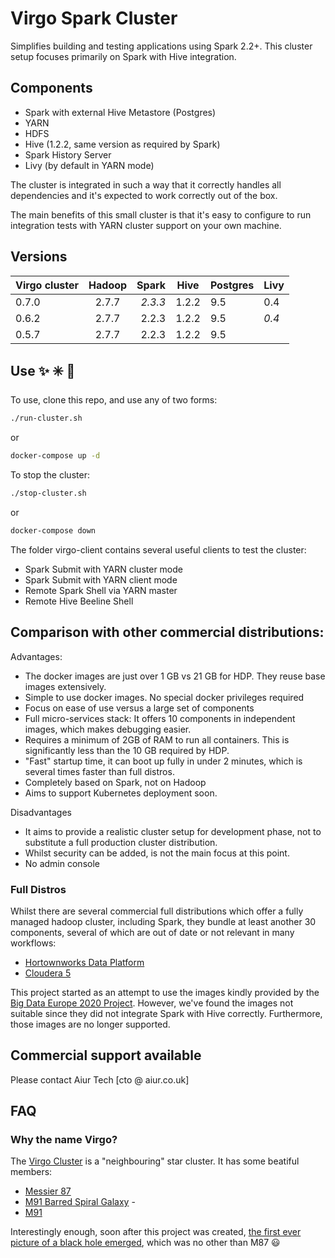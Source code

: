 # Virgo Spark Cluster

Simplifies building and testing applications using Spark 2.2+.
This cluster setup focuses primarily on Spark with Hive integration.

## Components  

* Spark with external Hive Metastore (Postgres)
* YARN
* HDFS
* Hive (1.2.2, same version as required by Spark)
* Spark History Server
* Livy (by default in YARN mode)

The cluster is integrated in such a way that it correctly handles all dependencies and it's expected to work correctly out of the box.

The main benefits of this small cluster is that it's easy to configure to run integration tests with YARN cluster support on your own machine.

## Versions

| Virgo cluster | Hadoop   | Spark  | Hive  | Postgres | Livy |
| ------------- |:--------:| ------:|-------|----------|------|
| 0.7.0         | 2.7.7    | *2.3.3*  | 1.2.2 | 9.5    | 0.4  |
| 0.6.2         | 2.7.7    | 2.2.3  | 1.2.2 | 9.5      | *0.4* |
| 0.5.7         | 2.7.7    | 2.2.3  | 1.2.2 | 9.5      |      |  

## Use :sparkles: :eight_spoked_asterisk: :dizzy:

To use, clone this repo, and use any of two forms:

```bash
./run-cluster.sh
```

or

```bash
docker-compose up -d
```

To stop the cluster:

```bash
./stop-cluster.sh
```

or

```bash
docker-compose down
```

The folder virgo-client contains several useful clients to test the cluster:

* Spark Submit with YARN cluster mode
* Spark Submit with YARN client mode
* Remote Spark Shell via YARN master
* Remote Hive Beeline Shell

## Comparison with other commercial distributions:

Advantages:

* The docker images are just over 1 GB vs 21 GB for HDP. They reuse base images extensively.
* Simple to use docker images. No special docker privileges required
* Focus on ease of use versus a large set of components
* Full micro-services stack: It offers 10 components in independent images, which makes debugging easier.
* Requires a minimum of 2GB of RAM to run all containers. This is significantly less than the 10 GB required by HDP.
* "Fast" startup time, it can boot up fully in under 2 minutes, which is several times faster than full distros.
* Completely based on Spark, not on Hadoop
* Aims to support Kubernetes deployment soon.

Disadvantages

* It aims to provide a realistic cluster setup for development phase, not to substitute a full production cluster distribution.
* Whilst security can be added, is not the main focus at this point.
* No admin console

### Full Distros

Whilst there are several commercial full distributions which offer a fully managed hadoop cluster, including Spark, they bundle at least another 30 components, several of which are out of date or not relevant in many workflows:

* [Hortownworks Data Platform](https://docs.hortonworks.com/HDPDocuments/HDP2/HDP-2.6.5/bk_release-notes/content/comp_versions.html) 
* [Cloudera 5](https://www.cloudera.com/documentation/enterprise/release-notes/topics/cdh_vd_cdh_package_tarball_516.html#cm_vd_cdh_package_tarball_515)

This project started as an attempt to use the images kindly provided by the [Big Data Europe 2020 Project](https://hub.docker.com/u/bde2020).
However, we've found the images not suitable since they did not integrate Spark with Hive correctly.
Furthermore, those images are no longer supported.

## Commercial support available

Please contact Aiur Tech [cto @ aiur.co.uk]

## FAQ

### Why the name Virgo?

The [Virgo Cluster](https://en.wikipedia.org/wiki/Virgo_Cluster) is a "neighbouring" star cluster. 
It has some beatiful members:

* [Messier 87](https://www.messier-objects.com/messier-87-virgo-a/)
* [M91 Barred Spiral Galaxy](http://www.messier-objects.com/wp-content/uploads/2015/08/Messier-91.jpg) -
*  [M91](https://www.messier-objects.com/messier-91/)

Interestingly enough, soon after this project was created, [the first ever picture of a black hole emerged](https://www.bbc.co.uk/news/science-environment-47873592), which was no other than M87 :smiley: